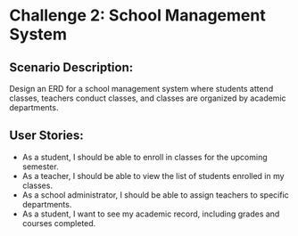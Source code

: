 # Challenge 2: School Management System

## Scenario Description:

Design an ERD for a school management system where students attend classes, teachers conduct classes, and classes are organized by academic departments.

## User Stories:

- As a student, I should be able to enroll in classes for the upcoming semester.
- As a teacher, I should be able to view the list of students enrolled in my classes.
- As a school administrator, I should be able to assign teachers to specific departments.
- As a student, I want to see my academic record, including grades and courses completed.
